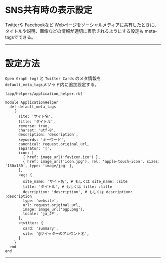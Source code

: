 # SNS共有時の表示設定
Twitterや Facebookなど Webページをソーシャルメディアに共有したときに、  
タイトルや説明、画像などの情報が適切に表示されるようにする設定も meta-tagsでできる。
***

# 設定方法
`Open Graph (og)` と `Twitter Cards` のメタ情報を  
`default_meta_tags`メソッド内に追加設定する。  
~~~
[app/helpers/application_helper.rb]

module ApplicationHelper
  def default_meta_tags
    {
      site: 'サイト名',
      title: 'タイトル',
      reverse: true,
      charset: 'utf-8',
      description: 'description',
      keywords: 'キーワード',
      canonical: request.original_url,
      separator: '|',
      icon: [
        { href: image_url('favicon.ico') },
        { href: image_url('icon.jpg'), rel: 'apple-touch-icon', sizes: '180x180', type: 'image/jpg' },
      ],
      ⭐️og: {
        site_name: 'サイト名', # もしくは site_name: :site
        title: 'タイトル', # もしくは title: :title
        description: 'description', # もしくは description: :description
        type: 'website',
        url: request.original_url,
        image: image_url('ogp.png'),
        locale: 'ja_JP',
      },
      ⭐️twitter: {
        card: 'summary',
        site: '@ツイッターのアカウント名',
      }
    }
  end
end
~~~
***
